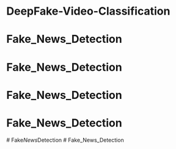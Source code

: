 # DeepFake-Video-Classification
# Fake_News_Detection
# Fake_News_Detection
# Fake_News_Detection
# Fake_News_Detection
#   F a k e _ N e w s _ D e t e c t i o n  
 # Fake_News_Detection
